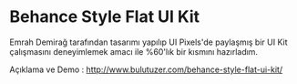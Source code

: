 Behance Style Flat UI Kit
=======================

Emrah Demirağ tarafından tasarımı yapılıp UI Pixels'de paylaşmış bir UI Kit çalışmasını deneyimlemek amacı ile %60'lık bir kısmını hazırladım.

Açıklama ve Demo : http://www.bulutuzer.com/behance-style-flat-ui-kit/